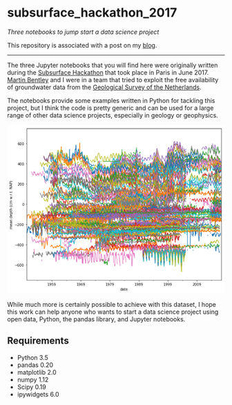 # subsurface_hackathon_2017
*Three notebooks to jump start a data science project*

This repository is associated with a post on my [blog](http://geophysicslabs.com/2017/06/19/three-notebooks-to-jump-start-a-data-science-project/).

---
The three Jupyter notebooks that you will find here were originally written during the [Subsurface Hackathon](https://agilescientific.com/blog/2017/6/13/le-grand-hack) that took place in Paris in June 2017. [Martin Bentley](https://github.com/mtb-za) and I were in a team that tried to exploit the free availability of groundwater data from the [Geological Survey of the Netherlands](https://www.dinoloket.nl/en).

The notebooks provide some examples written in Python for tackling this project, but I think the code is pretty generic and can be used for a large range of other data science projects, especially in geology or geophysics. 

![mean_depth_vs_time](./mean_depth_vs_time.png)

While much more is certainly possible to achieve with this dataset, I hope this work can help anyone who wants to start a data science project using open data, Python, the pandas library, and Jupyter notebooks.

## Requirements

- Python 3.5
- pandas 0.20
- matplotlib 2.0
- numpy 1.12
- Scipy 0.19
- ipywidgets 6.0
